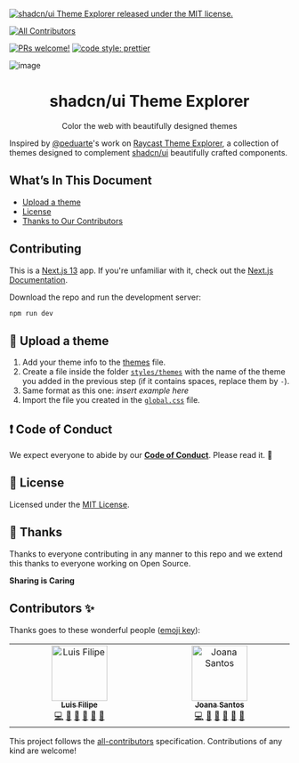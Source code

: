 
[![shadcn/ui Theme Explorer released under the MIT license.](https://img.shields.io/badge/license-MIT-blue.svg)](./LICENSE)
<!-- ALL-CONTRIBUTORS-BADGE:START - Do not remove or modify this section -->
[![All Contributors](https://img.shields.io/badge/all_contributors-2-orange.svg?style=flat-square)](#contributors-)
<!-- ALL-CONTRIBUTORS-BADGE:END -->
[![PRs welcome!](https://img.shields.io/badge/PRs-welcome-brightgreen.svg)](./CONTRIBUTING.md)
[![code style: prettier](https://img.shields.io/badge/code_style-prettier-ff69b4.svg?style=flat-square)](https://github.com/prettier/prettier)


![image](https://github.com/luisFilipePT/shadcn-ui-theme-explorer/assets/97113028/c2ab567b-f990-43a9-9266-e9c211b0e6b9)

<h1 align="center">
  shadcn/ui Theme Explorer
</h1>
<p align="center">
  Color the web with beautifully designed themes
</p>

Inspired by [@peduarte](https://github.com/peduarte)'s work on [Raycast Theme Explorer](https://themes.ray.so/), a collection of themes designed to complement [shadcn/ui](https://ui.shadcn.com/) beautifully crafted components.

## What’s In This Document

- [Upload a theme](#-upload-a-theme)
- [License](#memo-license)
- [Thanks to Our Contributors](#-thanks)

## Contributing

This is a [Next.js 13](https://nextjs.org/) app. If you're unfamiliar with it, check out the [Next.js Documentation](https://nextjs.org/docs).

Download the repo and run the development server:

```bash
npm run dev
```

## 🎨 Upload a theme

1. Add your theme info to the [themes](https://github.com/luisFilipePT/shadcn-ui-theme-explorer/blob/main/themes/index.json) file.
2. Create a file inside the folder [`styles/themes`](https://github.com/luisFilipePT/shadcn-ui-theme-explorer/blob/main/styles/themes) with the name of the theme you added in the previous step (if it contains spaces, replace them by `-`).
3. Same format as this one: _insert example here_
4. Import the file you created in the [`global.css`](https://github.com/luisFilipePT/shadcn-ui-theme-explorer/blob/main/styles/themes/global.css) file.

## ❗ Code of Conduct

We expect everyone to abide by our [**Code of Conduct**](./CODE_OF_CONDUCT.md). Please read it. 🤝

## :memo: License

Licensed under the [MIT License](./LICENSE).

## 💜 Thanks

Thanks to everyone contributing in any manner to this repo and we extend this thanks to everyone working on Open Source.

**Sharing is Caring**

## Contributors ✨

Thanks goes to these wonderful people ([emoji key](https://allcontributors.org/docs/en/emoji-key)):

<!-- ALL-CONTRIBUTORS-LIST:START - Do not remove or modify this section -->
<!-- prettier-ignore-start -->
<!-- markdownlint-disable -->
<table>
  <tbody>
    <tr>
      <td align="center" valign="top" width="14.28%"><a href="https://luis-oliveira.vercel.app/"><img src="https://avatars.githubusercontent.com/u/9373787?v=4?s=100" width="100px;" alt="Luis Filipe"/><br /><sub><b>Luis Filipe</b></sub></a><br /><a href="https://github.com/luisFilipePT/shadcn-ui-theme-explorer/commits?author=luisFilipePT" title="Code">💻</a> <a href="https://github.com/luisFilipePT/shadcn-ui-theme-explorer/commits?author=luisFilipePT" title="Documentation">📖</a> <a href="#design-luisFilipePT" title="Design">🎨</a> <a href="#ideas-luisFilipePT" title="Ideas, Planning, & Feedback">🤔</a> <a href="#maintenance-luisFilipePT" title="Maintenance">🚧</a> <a href="https://github.com/luisFilipePT/shadcn-ui-theme-explorer/pulls?q=is%3Apr+reviewed-by%3AluisFilipePT" title="Reviewed Pull Requests">👀</a></td>
      <td align="center" valign="top" width="14.28%"><a href="https://joanasantos.vercel.app/"><img src="https://avatars.githubusercontent.com/u/97113028?v=4" width="100px;" alt="Joana Santos"/><br /><sub><b>Joana Santos</b></sub></a><br /><a href="https://github.com/luisFilipePT/shadcn-ui-theme-explorer/commits?author=joanamcs" title="Code">💻</a> <a href="https://github.com/luisFilipePT/shadcn-ui-theme-explorer/commits?author=joanamcs" title="Documentation">📖</a> <a href="#design-luisFilipePT" title="Design">🎨</a> <a href="#ideas-luisFilipePT" title="Ideas, Planning, & Feedback">🤔</a> <a href="#maintenance-luisFilipePT" title="Maintenance">🚧</a> <a href="https://github.com/luisFilipePT/shadcn-ui-theme-explorer/pulls?q=is%3Apr+reviewed-by%3Ajoanamcs" title="Reviewed Pull Requests">👀</a></td>
    </tr>
  </tbody>
</table>

<!-- markdownlint-restore -->
<!-- prettier-ignore-end -->

<!-- ALL-CONTRIBUTORS-LIST:END -->

This project follows the [all-contributors](https://github.com/all-contributors/all-contributors) specification. Contributions of any kind are welcome!
